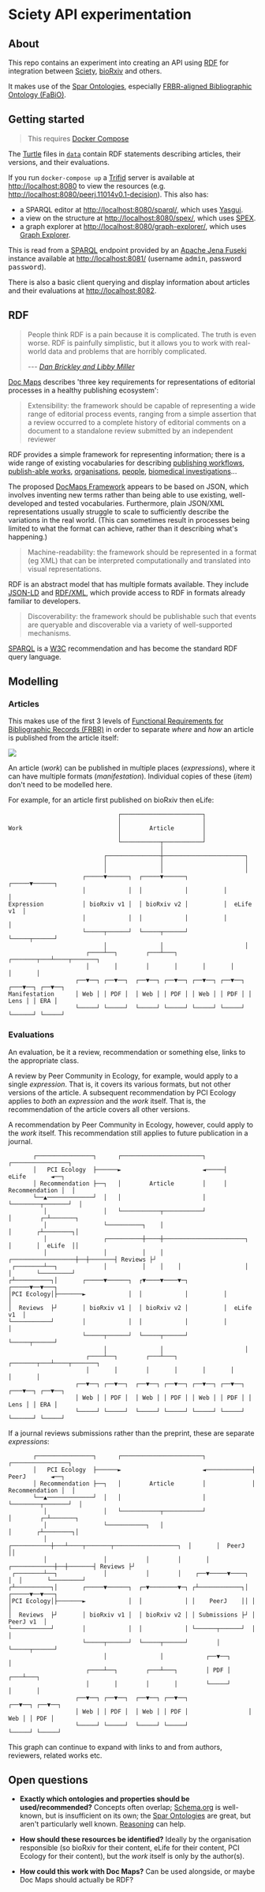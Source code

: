 # Sciety API experimentation

## About

This repo contains an experiment into creating an API using [RDF](https://en.wikipedia.org/wiki/Resource_Description_Framework) for integration between [Sciety], [bioRxiv] and others.

It makes use of the [Spar Ontologies], especially [FRBR-aligned Bibliographic Ontology (FaBiO)](FaBiO).

## Getting started

> This requires [Docker Compose]

The [Turtle] files in [`data`](./data) contain RDF statements describing articles, their versions, and their evaluations.

If you run `docker-compose up` a [Trifid] server is available at <http://localhost:8080> to view the resources (e.g. <http://localhost:8080/peerj.11014v0.1-decision>). This also has:

- a SPARQL editor at <http://localhost:8080/sparql/>, which uses [Yasgui].
- a view on the structure at <http://localhost:8080/spex/>, which uses [SPEX].
- a graph explorer at <http://localhost:8080/graph-explorer/>, which uses [Graph Explorer].

This is read from a [SPARQL] endpoint provided by an [Apache Jena Fuseki] instance available at <http://localhost:8081/> (username <kbd>admin</kbd>, password <kbd>password</kbd>).

There is also a basic client querying and display information about articles and their evaluations at <http://localhost:8082>.

## RDF

> People think RDF is a pain because it is complicated. The truth is even worse. RDF is painfully simplistic, but it allows you to work with real-world data and problems that are horribly complicated.
>
> --- <cite>[Dan Brickley and Libby Miller][RDF is a pain]</cite>

[Doc Maps] describes 'three key requirements for representations of editorial processes in a healthy publishing ecosystem':

> Extensibility: the framework should be capable of representing a wide range of editorial process events, ranging from a simple assertion that a review occurred to a complete history of editorial comments on a document to a standalone review submitted by an independent reviewer

RDF provides a simple framework for representing information; there is a wide range of existing vocabularies for describing [publishing workflows][PWO], [publish-able works][FaBiO], [organisations][ORG], [people][FOAF], [biomedical investigations][OBI]...

The proposed [DocMaps Framework] appears to be based on JSON, which involves inventing new terms rather than being able to use existing, well-developed and tested vocabularies. Furthermore, plain JSON/XML representations usually struggle to scale to sufficiently describe the variations in the real world. (This can sometimes result in processes being limited to what the format can achieve, rather than it describing what's happening.)

> Machine-readability: the framework should be represented in a format (eg XML) that can be interpreted computationally and translated into visual representations.

RDF is an abstract model that has multiple formats available. They include [JSON-LD] and [RDF/XML], which provide access to RDF in formats already familiar to developers.

>Discoverability: the framework should be publishable such that events are queryable and discoverable via a variety of well-supported mechanisms.

[SPARQL] is a [W3C] recommendation and has become the standard RDF query language.

## Modelling

### Articles

This makes use of the first 3 levels of [Functional Requirements for Bibliographic Records (FRBR)](FRBR) in order to separate _where_ and _how_ an article is published from the article itself:

![][FRBR Diagram]

An article (_work_) can be published in multiple places (_expressions_), where it can have multiple formats (_manifestation_). Individual copies of these (_item_) don't need to be modelled here.

For example, for an article first published on bioRxiv then eLife:

```text
                               ┌───────────────────────┐
                               │                       │
Work                           │        Article        │
                               │                       │
                               └───────────┬───────────┘
                                           │
                           ┌───────────────┼───────────────────────┐
                           │               │                       │
                           │               │                       │
                     ┌─────▼──────┐  ┌─────▼──────┐          ┌─────▼──────┐
                     │            │  │            │          │            │
Expression           │ bioRxiv v1 │  │ bioRxiv v2 │          │  eLife v1  │
                     │            │  │            │          │            │
                     └─────┬──────┘  └─────┬──────┘          └─────┬──────┘
                           │               │                       │
                      ┌────┴──┐        ┌───┴───┐       ┌───────┬───┴────┬───────┐
                      │       │        │       │       │       │        │       │
                   ┌──▼──┐ ┌──▼──┐  ┌──▼──┐ ┌──▼──┐ ┌──▼──┐ ┌──▼──┐ ┌───▼──┐ ┌──▼──┐
Manifestation      │ Web │ │ PDF │  │ Web │ │ PDF │ │ Web │ │ PDF │ │ Lens │ │ ERA │
                   └─────┘ └─────┘  └─────┘ └─────┘ └─────┘ └─────┘ └──────┘ └─────┘
```

### Evaluations

An evaluation, be it a review, recommendation or something else, links to the appropriate class.

A review by Peer Community in Ecology, for example, would apply to a single _expression_. That is, it covers its various formats, but not other versions of the article. A subsequent recommendation by PCI Ecology applies to _both_ an _expression_ and the _work_ itself. That is, the recommendation of the article covers all other versions.

A recommendation by Peer Community in Ecology, however, could apply to the _work_ itself. This recommendation still applies to future publication in a journal.

```text
       ┌────────────────┐      ┌───────────────────────┐     ┌────────────────┐
       │   PCI Ecology  ├──────►                       ◄─────┤    eLife       ◄──┐
       │ Recommendation ├──┐   │        Article        │     │ Recommendation │  │
       └──▲─────────────┘  │   │                       │     └────────┬───────┘  │
          │                │   └───────────┬───────────┘              │        ┌─┴───────┐
          │                └──────────┐    │                          │       ┌┴────────┐│
          │                ┌──────────┼────┼───────────────────────┐  │       │  eLife  ││
          │                │          │    │    ┌──────────────────┼──┼───────┤ Reviews ├┘
 ┌────────┴──┐             │          │    │    │                  │  │       └─────────┘
┌┴──────────┐│       ┌─────▼──────┐  ┌▼────▼────▼─┐          ┌─────▼──▼───┐
│PCI Ecology│├───────►            │  │            │          │            │
│  Reviews  ├┘       │ bioRxiv v1 │  │ bioRxiv v2 │          │  eLife v1  │
└───────────┘        │            │  │            │          │            │
                     └─────┬──────┘  └─────┬──────┘          └─────┬──────┘
                           │               │                       │
                      ┌────┴──┐        ┌───┴───┐       ┌───────┬───┴────┬───────┐
                      │       │        │       │       │       │        │       │
                   ┌──▼──┐ ┌──▼──┐  ┌──▼──┐ ┌──▼──┐ ┌──▼──┐ ┌──▼──┐ ┌───▼──┐ ┌──▼──┐
                   │ Web │ │ PDF │  │ Web │ │ PDF │ │ Web │ │ PDF │ │ Lens │ │ ERA │
                   └─────┘ └─────┘  └─────┘ └─────┘ └─────┘ └─────┘ └──────┘ └─────┘
```

If a journal reviews submissions rather than the preprint, these are separate _expressions_:

```text
       ┌────────────────┐      ┌───────────────────────┐             ┌────────────────┐
       │   PCI Ecology  ├──────►                       ◄─────────────┤    PeerJ       ◄──┐
       │ Recommendation ├──┐   │        Article        │             │ Recommendation │  │
       └──▲─────────────┘  │   │                       │             └────────┬───────┘  │
          │                │   └───────────┬───────────┘                      │        ┌─┴───────┐
          │                └───────────┐   │                                  │       ┌┴────────┐│
          │                ┌───────────┼───┴────┬───────┬──────────────────┐  │       │  PeerJ  ││
          │                │           │        │       │     ┌────────────┼──┼───────┤ Reviews ├┘
 ┌────────┴──┐             │           │        │    ┌──▼─────▼────┐       │  │       └─────────┘
┌┴──────────┐│       ┌─────▼──────┐  ┌─▼────────▼─┐ ┌┴────────────┐│ ┌─────▼──▼───┐
│PCI Ecology│├───────►            │  │            │ │    PeerJ    ││ │            │
│  Reviews  ├┘       │ bioRxiv v1 │  │ bioRxiv v2 │ │ Submissions ├┘ │  PeerJ v1  │
└───────────┘        │            │  │            │ └──────┬──────┘  │            │
                     └─────┬──────┘  └─────┬──────┘        │         └─────┬──────┘
                           │               │            ┌──▼──┐            │
                      ┌────┴──┐        ┌───┴───┐        │ PDF │        ┌───┴───┐
                      │       │        │       │        └─────┘        │       │
                   ┌──▼──┐ ┌──▼──┐  ┌──▼──┐ ┌──▼──┐                 ┌──▼──┐ ┌──▼──┐
                   │ Web │ │ PDF │  │ Web │ │ PDF │                 │ Web │ │ PDF │
                   └─────┘ └─────┘  └─────┘ └─────┘                 └─────┘ └─────┘
```

This graph can continue to expand with links to and from authors, reviewers, related works etc.

## Open questions

- **Exactly which ontologies and properties should be used/recommended?**
  Concepts often overlap; [Schema.org] is well-known, but is insufficient on its own; the [Spar Ontologies] are great, but aren't particularly well known. [Reasoning] can help.

- **How should these resources be identified?**
  Ideally by the organisation responsible (so bioRxiv for their content, eLife for their content, PCI Ecology for their content), but the _work_ itself is only by the author(s).

- **How could this work with Doc Maps?**
  Can be used alongside, or maybe Doc Maps should actually be RDF?

[Apache Jena Fuseki]: https://jena.apache.org/documentation/fuseki2/
[bioRxiv]: https://www.biorxiv.org/
[Docker Compose]: https://docs.docker.com/compose/
[Doc Maps]: https://docmaps.knowledgefutures.org/
[DocMaps Framework]: https://docmaps.knowledgefutures.org/pub/sgkf1pqa
[FaBiO]: http://www.sparontologies.net/ontologies/fabio
[FOAF]: http://xmlns.com/foaf/spec/
[FRBR]: https://en.wikipedia.org/wiki/Functional_Requirements_for_Bibliographic_Records
[FRBR Diagram]: http://www.dlib.org/dlib/september02/hickey/hickey-fig1.gif
[Graph Explorer]: https://github.com/zazuko/graph-explorer
[Hydra]: https://www.hydra-cg.com/
[JSON-LD]: https://en.wikipedia.org/wiki/JSON-LD
[Linked Data Notifications]: https://www.w3.org/TR/ldn/
[OBI]: http://obi-ontology.org/
[ORG]: http://www.w3.org/TR/vocab-org/
[PWO]: http://www.sparontologies.net/ontologies/pwo
[RDF]: https://en.wikipedia.org/wiki/Resource_Description_Framework
[RDF is a pain]: https://book.validatingrdf.com/bookHtml005.html
[RDF/XML]: https://en.wikipedia.org/wiki/RDF/XML
[Reasoning]: https://rubenverborgh.github.io/Semantic-Web-Reasoning/
[Schema.org]: https://schema.org/
[Sciety]: https://sciety.org/
[Spar Ontologies]: http://www.sparontologies.net/
[SPARQL]: https://en.wikipedia.org/wiki/SPARQL
[SPEX]: https://github.com/zazuko/SPEX
[Trifid]: https://zazuko.com/products/trifid/
[Turtle]: https://www.w3.org/TR/turtle/
[W3C]: https://en.wikipedia.org/wiki/World_Wide_Web_Consortium
[Yasgui]: https://triply.cc/docs/yasgui
